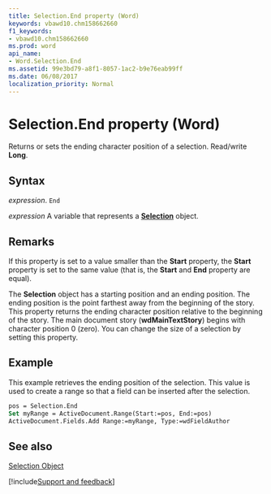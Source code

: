 ```yaml
---
title: Selection.End property (Word)
keywords: vbawd10.chm158662660
f1_keywords:
- vbawd10.chm158662660
ms.prod: word
api_name:
- Word.Selection.End
ms.assetid: 99e3bd79-a8f1-8057-1ac2-b9e76eab99ff
ms.date: 06/08/2017
localization_priority: Normal
---
```



# Selection.End property (Word)

Returns or sets the ending character position of a selection. Read/write  **Long**.


## Syntax

_expression_. `End`

_expression_ A variable that represents a **[Selection](Word.Selection.md)** object.


## Remarks

If this property is set to a value smaller than the  **Start** property, the **Start** property is set to the same value (that is, the **Start** and **End** property are equal).

The  **Selection** object has a starting position and an ending position. The ending position is the point farthest away from the beginning of the story. This property returns the ending character position relative to the beginning of the story. The main document story (**wdMainTextStory**) begins with character position 0 (zero). You can change the size of a selection by setting this property.


## Example

This example retrieves the ending position of the selection. This value is used to create a range so that a field can be inserted after the selection.


```vb
pos = Selection.End 
Set myRange = ActiveDocument.Range(Start:=pos, End:=pos) 
ActiveDocument.Fields.Add Range:=myRange, Type:=wdFieldAuthor
```


## See also


[Selection Object](Word.Selection.md)

[!include[Support and feedback](~/includes/feedback-boilerplate.md)]